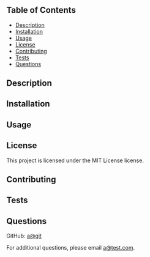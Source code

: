 # 

  
## Table of Contents
  - [Description](#description)
  - [Installation](#installation)
  - [Usage](#usage)
  - [License](#license)
  - [Contributing](#contributing)
  - [Tests](#tests)
  - [Questions](#questions)
  
## Description
  

## Installation


## Usage


## License
This project is licensed under the  MIT License license.

## Contributing


## Tests


## Questions
GitHub: [a@git](https://github.com/a@git)

For additional questions, please email [a@test.com](mailto:a@test.com).



